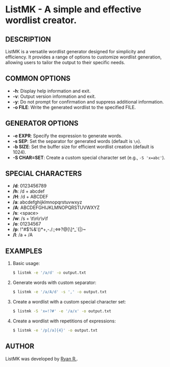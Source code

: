 # ListMK - A simple and effective wordlist creator.

## DESCRIPTION

ListMK is a versatile wordlist generator designed for simplicity and efficiency. It provides a range of options to customize wordlist generation, allowing users to tailor the output to their specific needs.

## COMMON OPTIONS

- **-h**: Display help information and exit.
- **-v**: Output version information and exit.
- **-y**: Do not prompt for confirmation and suppress additional information.
- **-o FILE**: Write the generated wordlist to the specified FILE.

## GENERATOR OPTIONS

- **-e EXPR**: Specify the expression to generate words.
- **-s SEP**: Set the separator for generated words (default is `\n`).
- **-b SIZE**: Set the buffer size for efficient wordlist creation (default is 1024).
- **-S CHAR=SET**: Create a custom special character set (e.g., `-S 'x=abc'`).

## SPECIAL CHARACTERS

- **/d**: 0123456789
- **/h**: /d + abcdef
- **/H**: /d + ABCDEF
- **/a**: abcdefghijklmnopqrstuvwxyz
- **/A**: ABCDEFGHIJKLMNOPQRSTUVWXYZ
- **/s**: \<space\>
- **/w**: /s + \\t\\n\\r\\v\\f
- **/o**: 01234567
- **/p**: !"#$%&'()*+,-./:;<=>?@[\\]^_`{|}~
- **/l**: /a + /A

## EXAMPLES

1. Basic usage:

    ```bash
    $ listmk -e '/a/d' -o output.txt
    ```

2. Generate words with custom separator:

    ```bash
    $ listmk -e '/a/A/d' -s ',' -o output.txt
    ```

3. Create a wordlist with a custom special character set:

    ```bash
    $ listmk -S 'x=!?#' -e '/a/x' -o output.txt
    ```

4. Create a wordlist with repetitions of expressions:
    ```bash
    $ listmk -e '/p[/a]{4}' -o output.txt
    ```

## AUTHOR

ListMK was developed by [Ryan R.](https://github.com/pwnfo).
